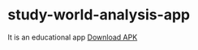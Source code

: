 # study-world-analysis-app
It is an educational app 
<a href="studyworld.apk" class="download-button">Download APK</a>
